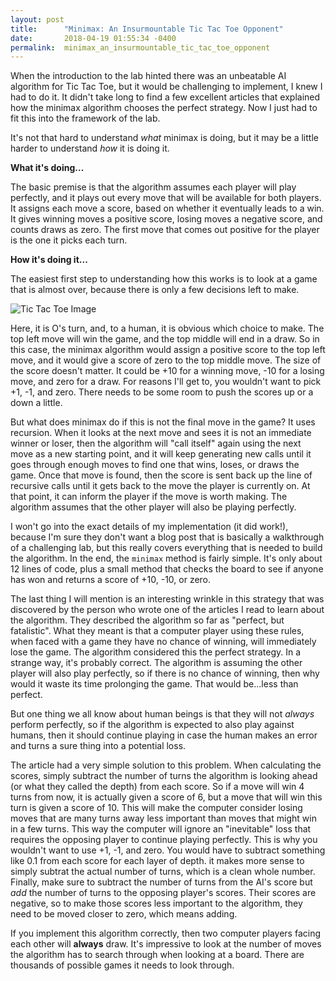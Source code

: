 ```yaml
---
layout: post
title:      "Minimax: An Insurmountable Tic Tac Toe Opponent"
date:       2018-04-19 01:55:34 -0400
permalink:  minimax_an_insurmountable_tic_tac_toe_opponent
---
```



When the introduction to the lab hinted there was an unbeatable AI algorithm for Tic Tac Toe, but it would be challenging to implement, I knew I had to do it. It didn't take long to find a few excellent articles that explained how the minimax algorithm chooses the perfect strategy. Now I just had to fit this into the framework of the lab.

It's not that hard to understand *what* minimax is doing, but it may be a little harder to understand *how* it is doing it.

**What it's doing...**

The basic premise is that the algorithm assumes each player will play perfectly, and it plays out every move that will be available for both players. It assigns each move a score, based on whether it eventually leads to a win. It gives winning moves a positive score, losing moves a negative score, and counts draws as zero. The first move that comes out positive for the player is the one it picks each turn.

**How it's doing it...**

The easiest first step to understanding how this works is to look at a game that is almost over, because there is only a few decisions left to make.

![Tic Tac Toe Image](https://imgur.com/PduYtGR)

Here, it is O's turn, and, to a human, it is obvious which choice to make. The top left move will win the game, and the top middle will end in a draw. So in this case, the minimax algorithm would assign a positive score to the top left move, and it would give a score of zero to the top middle move. The size of the score doesn't matter. It could be +10 for a winning move, -10 for a losing move, and zero for a draw. For reasons I'll get to, you wouldn't want to pick +1, -1, and zero. There needs to be some room to push the scores up or a down a little.

But what does minimax do if this is not the final move in the game? It uses recursion. When it looks at the next move and sees it is not an immediate winner or loser, then the algorithm will "call itself" again using the next move as a new starting point, and it will keep generating new calls until it goes through enough moves to find one that wins, loses, or draws the game. Once that move is found, then the score is sent back up the line of recursive calls until it gets back to the move the player is currently on. At that point, it can inform the player if the move is worth making. The algorithm assumes that the other player will also be playing perfectly.

I won't go into the exact details of my implementation (it did work!), because I'm sure they don't want a blog post that is basically a walkthrough of a challenging lab, but this really covers everything that is needed to build the algorithm. In the end, the `minimax` method is fairly simple. It's only about 12 lines of code, plus a small method that checks the board to see if anyone has won and returns a score of +10, -10, or zero.

The last thing I will mention is an interesting wrinkle in this strategy that was discovered by the person who wrote one of the articles I read to learn about the algorithm. They described the algorithm so far as "perfect, but fatalistic". What they meant is that a computer player using these rules, when faced with a game they have no chance of winning, will immediately lose the game. The algorithm considered this the perfect strategy. In a strange way, it's probably correct. The algorithm is assuming the other player will also play perfectly, so if there is no chance of winning, then why would it waste its time prolonging the game. That would be...less than perfect.

But one thing we all know about human beings is that they will not *always* perform perfectly, so if the algorithm is expected to also play against humans, then it should continue playing in case the human makes an error and turns a sure thing into a potential loss.

The article had a very simple solution to this problem. When calculating the scores, simply subtract the number of turns the algorithm is looking ahead (or what they called the depth) from each score. So if a move will win 4 turns from now, it is actually given a score of 6, but a move that will win this turn is given a score of 10. This will make the computer consider losing moves that are many turns away less important than moves that might win in a few turns. This way the computer will ignore an "inevitable" loss that requires the opposing player to continue playing perfectly. This is why you wouldn't want to use +1, -1, and zero. You would have to subtract something like 0.1 from each score for each layer of depth. it makes more sense to simply subtrat the actual number of turns, which is a clean whole number. Finally, make sure to subtract the number of turns from the AI's score but *add* the number of turns to the opposing player's scores. Their scores are negative, so to make those scores less important to the algorithm, they need to be moved closer to zero, which means adding.

If you implement this algorithm correctly, then two computer players facing each other will **always** draw. It's impressive to look at the number of moves the algorithm has to search through when looking at a board. There are thousands of possible games it needs to look through.


